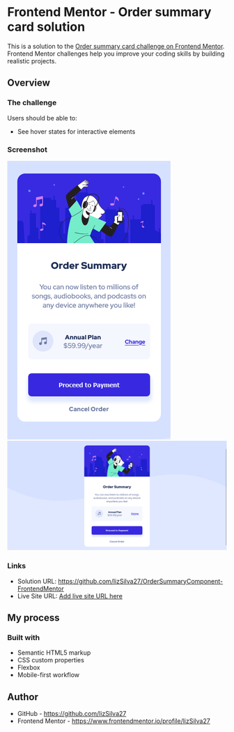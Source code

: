# Frontend Mentor - Order summary card solution

This is a solution to the [Order summary card challenge on Frontend Mentor](https://www.frontendmentor.io/challenges/order-summary-component-QlPmajDUj). Frontend Mentor challenges help you improve your coding skills by building realistic projects. 


## Overview

### The challenge

Users should be able to:

- See hover states for interactive elements

### Screenshot

![](design/viewMobile.png)
![](design/viewDesktop.png)

### Links

- Solution URL: https://github.com/lizSilva27/OrderSummaryComponent-FrontendMentor
- Live Site URL: [Add live site URL here](https://your-live-site-url.com)

## My process

### Built with

- Semantic HTML5 markup
- CSS custom properties
- Flexbox
- Mobile-first workflow


## Author

- GitHub - https://github.com/lizSilva27
- Frontend Mentor - https://www.frontendmentor.io/profile/lizSilva27
